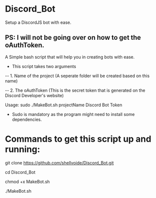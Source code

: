 # Discord_Bot
Setup a DiscordJS bot with ease.

## PS: I will not be going over on how to get the oAuthToken.

A Simple bash script that will help you in creating bots with ease.

- This script takes two arguments

-- 1. Name of the project (A seperate folder will be created based on this name)

-- 2. The oAuthToken (This is the secret token that is generated on the Discord Developer's website)

Usage: sudo ./MakeBot.sh projectName Discord Bot Token

- Sudo is mandatory as the program might need to install some dependencies.
  
  
# Commands to get this script up and running:
git clone https://github.com/shellvoide/Discord_Bot.git

cd Discord_Bot

chmod +x MakeBot.sh

./MakeBot.sh
